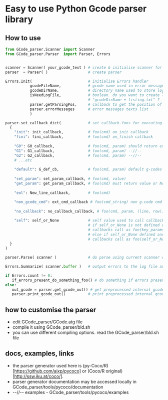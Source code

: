 # Easy to use Python Gcode parser library

## How to use
```python
from GCode_parser.Scanner import Scanner
from GCode_parser.Parser  import Parser, Errors


scanner = Scanner( your_gcode_text ) # create & initialise scanner for your g-code text
parser  = Parser( )                  # create parser

Errors.Init(                         # initialise Errors handler
           gcodeFileName,            # gcode name used in error messages
           gcodeDirName,             # directory name used to store log file
           isNeedLogFile,            # boolean. do you want to create log file
                                     # "gcodeDirName + listing.txt" ?
           parser.getParsingPos,     # callback to get the position of error
           parser.errorMessages      # error messages texts list
           )

parser.set_callback_dict(            # set callback-foos for executing different g-codes and situations
  {
    "init": init_callback,           # foo(cmd) on_init callback
    "fini": fini_callback,           # foo(cmd) on_finish callback
    
    "G0": G0_callback,               # foo(cmd, param) should return executed g-code as string
    "G1": G1_callback,               # foo(cmd, param) --//--
    "G2": G2_callback,               # foo(cmd, param) --//--
    # ...etc
     
    "default": G_def_cb,             # foo(cmd, param) default g-codes callback
   
    "set_param": set_param_callback, # foo(cmd, value)
    "get_param": get_param_callback, # foo(cmd) must return value or None
    
    "eol": New_line_callback,        # foo(cmd)
    
    "non_gcode_cmd": ext_cmd_callback # foo(cmd_string) non g-code cmd - "% ..cmd_string.. eol"
    
    "no_callback": no_callback_callback, # foo(cmd, param, (line, row))

    "self": self_or_None             # self value used to call callbacks
                                     # if self_or_None is not defined or None
                                     # callbacks call as foo(key_params)
                                     # else if self_or_None defined and not None
                                     # callbacks call as foo(self_or_None, key_params)
  }
)

parser.Parse( scanner )              # do parse using current scanner with g-code

Errors.Summarize( scanner.buffer )   # output errors to the log file and to the console. it may be removed 

if Errors.count != 0:
   if_errors_present_do_something_foo() # do something if errors present
else:
   out_gcode = parser.get_gcode_out() # get preprocessed internal gcode list if you wish
   parser.print_gcode_out()          # print preprocessed internal gcode list to stdout if you wish
```

## how to customise the parser
- edit GCode_parser/GCode.atg file
- compile it using GCode_parser/bld.sh
- you can use different compiling options. read the GCode_parser/bld.sh file

## docs, examples, links
- the parser generator used here is (py-Coco/R)[https://github.com/aixp/pycoco] or (Coco/R original)[http://ssw.jku.at/coco/].
- parser generator documentation may be accessed locally in GCode_parser/tools/pycoco/documentation
-  --//-- examples - GCode_parser/tools/pycoco/examples

